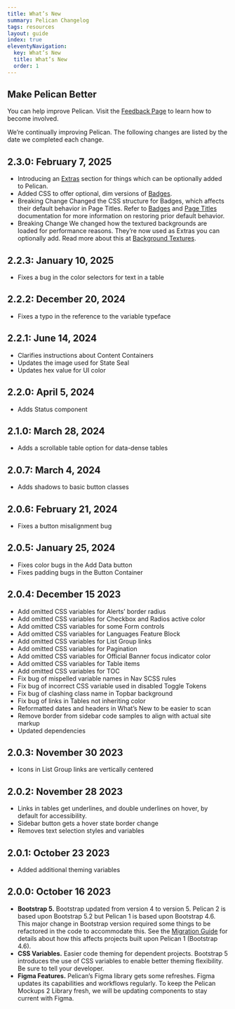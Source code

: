 ```yaml
---
title: What’s New
summary: Pelican Changelog
tags: resources
layout: guide
index: true
eleventyNavigation:
  key: What’s New
  title: What’s New
  order: 1
---
```


## Make Pelican Better

You can help improve Pelican. Visit the [Feedback Page](/feedback) to learn how to become involved.

We’re continually improving Pelican. The following changes are listed by the date we completed each change.

## 2.3.0: February 7, 2025

- Introducing an [Extras](/extras/) section for things which can be optionally added to Pelican.
- Added CSS to offer optional, dim versions of [Badges](/components/badges/).
- <span class="badge badge-danger">
    <span class="icon fas fa-exclamation-triangle me-1" aria-hidden="true">
    </span>
    Breaking Change
  </span>
  Changed the CSS structure for Badges, which affects their default behavior in Page Titles. Refer to <a href="/components/badges/">Badges</a> and <a href="/components/page-title/">Page Titles</a> documentation for more information on restoring prior default behavior.
- <span class="badge badge-danger">
    <span class="icon fas fa-exclamation-triangle me-1" aria-hidden="true">
    </span>
    Breaking Change
  </span>
  We changed how the textured backgrounds are loaded for performance reasons. They’re now used as Extras you can optionally add. Read more about this at <a href="/extras/background-texture">Background Textures</a>.

## 2.2.3: January 10, 2025

- Fixes a bug in the color selectors for text in a table

## 2.2.2: December 20, 2024

- Fixes a typo in the reference to the variable typeface

## 2.2.1: June 14, 2024

- Clarifies instructions about Content Containers
- Updates the image used for State Seal
- Updates hex value for UI color

## 2.2.0: April 5, 2024

- Adds Status component

## 2.1.0: March 28, 2024

- Adds a scrollable table option for data-dense tables

## 2.0.7: March 4, 2024

- Adds shadows to basic button classes

## 2.0.6: February 21, 2024

- Fixes a button misalignment bug

## 2.0.5: January 25, 2024

- Fixes color bugs in the Add Data button
- Fixes padding bugs in the Button Container

## 2.0.4: December 15 2023

- Add omitted CSS variables for Alerts’ border radius
- Add omitted CSS variables for Checkbox and Radios active color
- Add omitted CSS variables for some Form controls
- Add omitted CSS variables for Languages Feature Block
- Add omitted CSS variables for List Group links
- Add omitted CSS variables for Pagination
- Add omitted CSS variables for Official Banner focus indicator color
- Add omitted CSS variables for Table items
- Add omitted CSS variables for TOC
- Fix bug of mispelled variable names in Nav SCSS rules
- Fix bug of incorrect CSS variable used in disabled Toggle Tokens
- Fix bug of clashing class name in Topbar background
- Fix bug of links in Tables not inheriting color
- Reformatted dates and headers in What’s New to be easier to scan
- Remove border from sidebar code samples to align with actual site markup
- Updated dependencies

## 2.0.3: November 30 2023

- Icons in List Group links are vertically centered

## 2.0.2: November 28 2023

- Links in tables get underlines, and double underlines on hover, by default for accessibility.
- Sidebar button gets a hover state border change
- Removes text selection styles and variables

## 2.0.1: October 23 2023

- Added additional theming variables

## 2.0.0: October 16 2023

- **Bootstrap 5.** Bootstrap updated from version 4 to version 5. Pelican 2 is based upon Bootstrap 5.2 but Pelican 1 is based upon Bootstrap 4.6. This major change in Bootstrap version required some things to be refactored in the code to accommodate this. See the [Migration Guide](/migration-guide/) for details about how this affects projects built upon Pelican 1 (Bootstrap 4.6).
- **CSS Variables.** Easier code theming for dependent projects. Bootstrap 5 introduces the use of CSS variables to enable better theming flexibility. Be sure to tell your developer.
- **Figma Features.** Pelican’s Figma library gets some refreshes. Figma updates its capabilities and workflows regularly. To keep the Pelican Mockups 2 Library fresh, we will be updating components to stay current with Figma.
